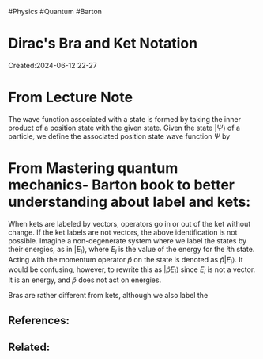 #Physics #Quantum #Barton 
# Dirac's Bra and Ket Notation
Created:2024-06-12 22-27




# From Lecture Note

The wave function associated with a state is formed by taking the inner product of a position state with the given state.  Given the state $|\Psi \rangle$ of a particle, we define the associated position state wave function $\Psi$ by

# From Mastering quantum mechanics- Barton book to better understanding about label and kets:

When kets are labeled by vectors, operators go in or out of the ket without change. If the ket labels are not vectors, the above identification is not possible. Imagine a non-degenerate system where we label the states by their energies, as in $|E_i\rangle$, where $E_i$ is the value of the energy for the $i$th state. Acting with the momentum operator $\hat{p}$ on the state is denoted as  $\hat{p}|E_i \rangle$. It would be confusing, however, to rewrite this as $|\hat{p}E_i\rangle$ since $E_i$ is not a vector. It is an energy, and $\hat{p}$ does not act on energies. 

Bras are rather different from kets, although we also label the
## References:

## Related:



